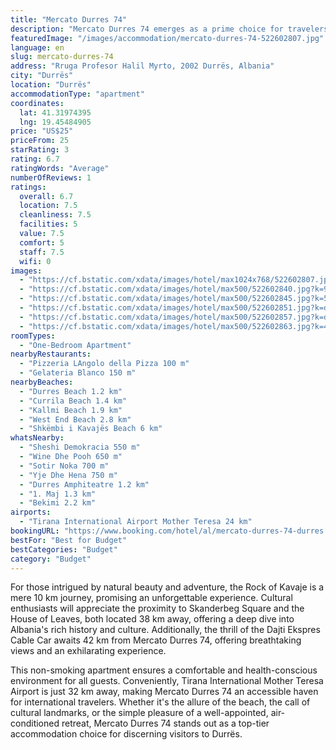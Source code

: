 ```yaml
---
title: "Mercato Durres 74"
description: "Mercato Durres 74 emerges as a prime choice for travelers seeking a serene retreat close to the vibrant heart of Durrës."
featuredImage: "/images/accommodation/mercato-durres-74-522602807.jpg"
language: en
slug: mercato-durres-74
address: "Rruga Profesor Halil Myrto, 2002 Durrës, Albania"
city: "Durrës"
location: "Durrës"
accommodationType: "apartment"
coordinates:
  lat: 41.31974395
  lng: 19.45484905
price: "US$25"
priceFrom: 25
starRating: 3
rating: 6.7
ratingWords: "Average"
numberOfReviews: 1
ratings:
  overall: 6.7
  location: 7.5
  cleanliness: 7.5
  facilities: 5
  value: 7.5
  comfort: 5
  staff: 7.5
  wifi: 0
images:
  - "https://cf.bstatic.com/xdata/images/hotel/max1024x768/522602807.jpg?k=49a3bbf91c1e395dd74ba7c049a9aaa464ca32ab381d5789750c94c40a294f0f&o=&hp=1"
  - "https://cf.bstatic.com/xdata/images/hotel/max500/522602840.jpg?k=932248d7ec021acf7f9e18816ee0d01b5d16e273abd7ec156caaefa43104349a&o=&hp=1"
  - "https://cf.bstatic.com/xdata/images/hotel/max500/522602845.jpg?k=509eec53cfc10fa8130cc1cdc346413c7bd9072b3e1d9bc72e2f5b626aab594d&o=&hp=1"
  - "https://cf.bstatic.com/xdata/images/hotel/max500/522602851.jpg?k=d381fad715bb5bf42d52520bfabb3eb5a78b63f7bb6e8134dca810332b3421d3&o=&hp=1"
  - "https://cf.bstatic.com/xdata/images/hotel/max500/522602857.jpg?k=dd061c7b30286c6b8223d7e459c796c0a756e3325438effa13bc0f88d6374a1d&o=&hp=1"
  - "https://cf.bstatic.com/xdata/images/hotel/max500/522602863.jpg?k=4ea1cabc7417c56677a2de3c3c44859f6b6d2856d798fcaf268eb934cd487d43&o=&hp=1"
roomTypes:
  - "One-Bedroom Apartment"
nearbyRestaurants:
  - "Pizzeria LAngolo della Pizza 100 m"
  - "Gelateria Blanco 150 m"
nearbyBeaches:
  - "Durres Beach 1.2 km"
  - "Currila Beach 1.4 km"
  - "Kallmi Beach 1.9 km"
  - "West End Beach 2.8 km"
  - "Shkëmbi i Kavajës Beach 6 km"
whatsNearby:
  - "Sheshi Demokracia 550 m"
  - "Wine Dhe Pooh 650 m"
  - "Sotir Noka 700 m"
  - "Yje Dhe Hena 750 m"
  - "Durres Amphiteatre 1.2 km"
  - "1. Maj 1.3 km"
  - "Bekimi 2.2 km"
airports:
  - "Tirana International Airport Mother Teresa 24 km"
bookingURL: "https://www.booking.com/hotel/al/mercato-durres-74-durres.en-gb.html?aid=8035640"
bestFor: "Best for Budget"
bestCategories: "Budget"
category: "Budget"
---
```


For those intrigued by natural beauty and adventure, the Rock of Kavaje is a mere 10 km journey, promising an unforgettable experience. Cultural enthusiasts will appreciate the proximity to Skanderbeg Square and the House of Leaves, both located 38 km away, offering a deep dive into Albania's rich history and culture. Additionally, the thrill of the Dajti Ekspres Cable Car awaits 42 km from Mercato Durres 74, offering breathtaking views and an exhilarating experience.

This non-smoking apartment ensures a comfortable and health-conscious environment for all guests. Conveniently, Tirana International Mother Teresa Airport is just 32 km away, making Mercato Durres 74 an accessible haven for international travelers. Whether it's the allure of the beach, the call of cultural landmarks, or the simple pleasure of a well-appointed, air-conditioned retreat, Mercato Durres 74 stands out as a top-tier accommodation choice for discerning visitors to Durrës.